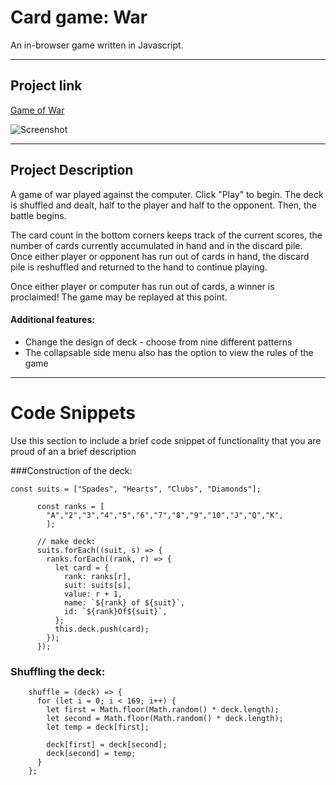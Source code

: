 # Card game: War

An in-browser game written in Javascript.

---

## Project link

[Game of War](https://kristenprescott.github.io/War_Card_Game/)

![Screenshot](https://res.cloudinary.com/dp1pjn2sy/image/upload/v1616747150/other/WarRules_daooct.png)

---

## Project Description

A game of war played against the computer. Click "Play" to begin. The deck is shuffled and dealt, half to the player and half to the opponent. Then, the battle begins.

The card count in the bottom corners keeps track of the current scores, the number of cards currently accumulated in hand and in the discard pile. Once either player or opponent has run out of cards in hand, the discard pile is reshuffled and returned to the hand to continue playing.

Once either player or computer has run out of cards, a winner is proclaimed! The game may be replayed at this point.

#### Additional features:

- Change the design of deck - choose from nine different patterns
- The collapsable side menu also has the option to view the rules of the game

---

# Code Snippets

Use this section to include a brief code snippet of functionality that you are proud of an a brief description

###Construction of the deck:

```
const suits = ["Spades", "Hearts", "Clubs", "Diamonds"];

      const ranks = [
        "A","2","3","4","5","6","7","8","9","10","J","Q","K",
        ];

      // make deck:
      suits.forEach((suit, s) => {
        ranks.forEach((rank, r) => {
          let card = {
            rank: ranks[r],
            suit: suits[s],
            value: r + 1,
            name: `${rank} of ${suit}`,
            id: `${rank}Of${suit}`,
          };
          this.deck.push(card);
        });
      });
```

### Shuffling the deck:

```
    shuffle = (deck) => {
      for (let i = 0; i < 169; i++) {
        let first = Math.floor(Math.random() * deck.length);
        let second = Math.floor(Math.random() * deck.length);
        let temp = deck[first];

        deck[first] = deck[second];
        deck[second] = temp;
      }
    };
```
